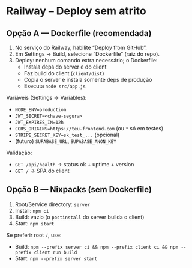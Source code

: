 # Railway – Deploy sem atrito

## Opção A — Dockerfile (recomendada)
1) No serviço do Railway, habilite “Deploy from GitHub”.
2) Em Settings → Build, selecione “Dockerfile” (raiz do repo).
3) Deploy: nenhum comando extra necessário; o Dockerfile:
   - Instala deps do server e do client
   - Faz build do client (`client/dist`)
   - Copia o server e instala somente deps de produção
   - Executa `node src/app.js`

Variáveis (Settings → Variables):
- `NODE_ENV=production`
- `JWT_SECRET=<chave-segura>`
- `JWT_EXPIRES_IN=12h`
- `CORS_ORIGINS=https://teu-frontend.com` (ou `*` só em testes)
- `STRIPE_SECRET_KEY=sk_test_...` (opcional)
- (futuro) `SUPABASE_URL`, `SUPABASE_ANON_KEY`

Validação:
- `GET /api/health` → status ok + uptime + version
- `GET /` → SPA do client

## Opção B — Nixpacks (sem Dockerfile)
1) Root/Service directory: `server`
2) Install: `npm ci`
3) Build: vazio (o `postinstall` do server builda o client)
4) Start: `npm start`

Se preferir root `/`, use:
- Build: `npm --prefix server ci && npm --prefix client ci && npm --prefix client run build`
- Start: `npm --prefix server start`

